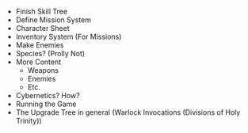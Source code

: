 - Finish Skill Tree
- Define Mission System
- Character Sheet
- Inventory System (For Missions)
- Make Enemies
- Species? (Prolly Not)
- More Content
	- Weapons
	- Enemies
	- Etc.
- Cybernetics? How? 
- Running the Game
- The Upgrade Tree in general (Warlock Invocations (Divisions of Holy Trinity))
